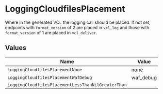# LoggingCloudfilesPlacement

Where in the generated VCL the logging call should be placed. If not set, endpoints with `format_version` of 2 are placed in `vcl_log` and those with `format_version` of 1 are placed in `vcl_deliver`.



## Values

| Name                                               | Value                                              |
| -------------------------------------------------- | -------------------------------------------------- |
| `LoggingCloudfilesPlacementNone`                   | none                                               |
| `LoggingCloudfilesPlacementWafDebug`               | waf_debug                                          |
| `LoggingCloudfilesPlacementLessThanNilGreaterThan` | <nil>                                              |